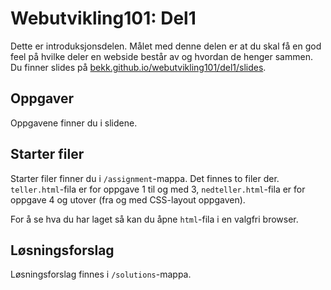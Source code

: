 # Webutvikling101: Del1

Dette er introduksjonsdelen. Målet med denne delen er at du skal få en god feel
på hvilke deler en webside består av og hvordan de henger sammen. Du finner
slides på
[bekk.github.io/webutvikling101/del1/slides](http://bekk.github.io/webutvikling101/del1/slides).

## Oppgaver

Oppgavene finner du i slidene.

## Starter filer

Starter filer finner du i `/assignment`-mappa. Det finnes to filer der.
`teller.html`-fila er for oppgave 1 til og med 3, `nedteller.html`-fila er for
oppgave 4 og utover (fra og med CSS-layout oppgaven).

For å se hva du har laget så kan du åpne `html`-fila i en valgfri browser.

## Løsningsforslag

Løsningsforslag finnes i `/solutions`-mappa.
